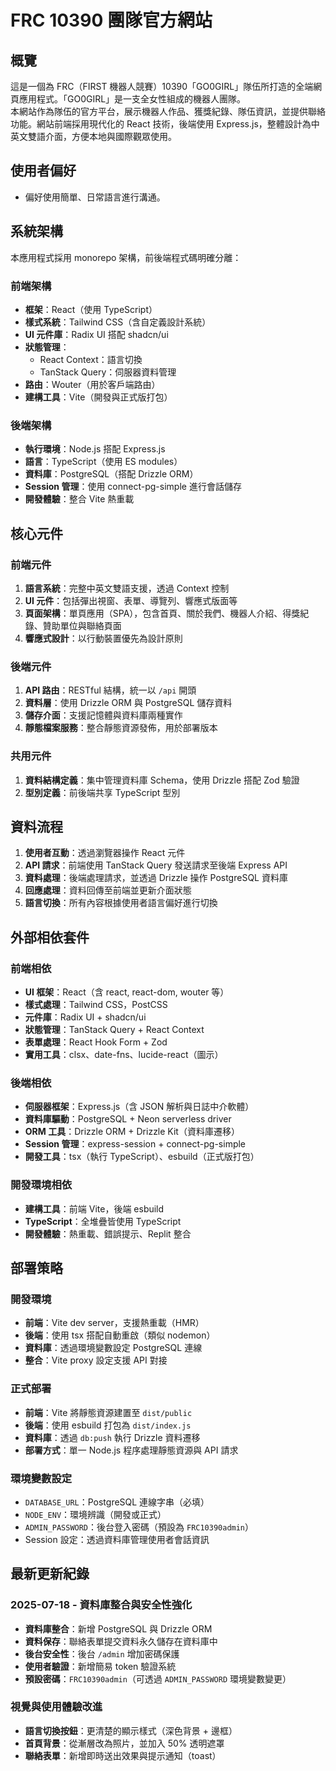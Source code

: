 # FRC 10390 團隊官方網站

## 概覽

這是一個為 FRC（FIRST 機器人競賽）10390「GO0GIRL」隊伍所打造的全端網頁應用程式。「GO0GIRL」是一支全女性組成的機器人團隊。  
本網站作為隊伍的官方平台，展示機器人作品、獲獎紀錄、隊伍資訊，並提供聯絡功能。網站前端採用現代化的 React 技術，後端使用 Express.js，整體設計為中英文雙語介面，方便本地與國際觀眾使用。

## 使用者偏好

- 偏好使用簡單、日常語言進行溝通。

## 系統架構

本應用程式採用 monorepo 架構，前後端程式碼明確分離：

### 前端架構

- **框架**：React（使用 TypeScript）
- **樣式系統**：Tailwind CSS（含自定義設計系統）
- **UI 元件庫**：Radix UI 搭配 shadcn/ui
- **狀態管理**：
  - React Context：語言切換
  - TanStack Query：伺服器資料管理
- **路由**：Wouter（用於客戶端路由）
- **建構工具**：Vite（開發與正式版打包）

### 後端架構

- **執行環境**：Node.js 搭配 Express.js
- **語言**：TypeScript（使用 ES modules）
- **資料庫**：PostgreSQL（搭配 Drizzle ORM）
- **Session 管理**：使用 connect-pg-simple 進行會話儲存
- **開發體驗**：整合 Vite 熱重載

## 核心元件

### 前端元件

1. **語言系統**：完整中英文雙語支援，透過 Context 控制
2. **UI 元件**：包括彈出視窗、表單、導覽列、響應式版面等
3. **頁面架構**：單頁應用（SPA），包含首頁、關於我們、機器人介紹、得獎紀錄、贊助單位與聯絡頁面
4. **響應式設計**：以行動裝置優先為設計原則

### 後端元件

1. **API 路由**：RESTful 結構，統一以 `/api` 開頭
2. **資料層**：使用 Drizzle ORM 與 PostgreSQL 儲存資料
3. **儲存介面**：支援記憶體與資料庫兩種實作
4. **靜態檔案服務**：整合靜態資源發佈，用於部署版本

### 共用元件

1. **資料結構定義**：集中管理資料庫 Schema，使用 Drizzle 搭配 Zod 驗證
2. **型別定義**：前後端共享 TypeScript 型別

## 資料流程

1. **使用者互動**：透過瀏覽器操作 React 元件
2. **API 請求**：前端使用 TanStack Query 發送請求至後端 Express API
3. **資料處理**：後端處理請求，並透過 Drizzle 操作 PostgreSQL 資料庫
4. **回應處理**：資料回傳至前端並更新介面狀態
5. **語言切換**：所有內容根據使用者語言偏好進行切換

## 外部相依套件

### 前端相依

- **UI 框架**：React（含 react, react-dom, wouter 等）
- **樣式處理**：Tailwind CSS，PostCSS
- **元件庫**：Radix UI + shadcn/ui
- **狀態管理**：TanStack Query + React Context
- **表單處理**：React Hook Form + Zod
- **實用工具**：clsx、date-fns、lucide-react（圖示）

### 後端相依

- **伺服器框架**：Express.js（含 JSON 解析與日誌中介軟體）
- **資料庫驅動**：PostgreSQL + Neon serverless driver
- **ORM 工具**：Drizzle ORM + Drizzle Kit（資料庫遷移）
- **Session 管理**：express-session + connect-pg-simple
- **開發工具**：tsx（執行 TypeScript）、esbuild（正式版打包）

### 開發環境相依

- **建構工具**：前端 Vite，後端 esbuild
- **TypeScript**：全堆疊皆使用 TypeScript
- **開發體驗**：熱重載、錯誤提示、Replit 整合

## 部署策略

### 開發環境

- **前端**：Vite dev server，支援熱重載（HMR）
- **後端**：使用 tsx 搭配自動重啟（類似 nodemon）
- **資料庫**：透過環境變數設定 PostgreSQL 連線
- **整合**：Vite proxy 設定支援 API 對接

### 正式部署

- **前端**：Vite 將靜態資源建置至 `dist/public`
- **後端**：使用 esbuild 打包為 `dist/index.js`
- **資料庫**：透過 `db:push` 執行 Drizzle 資料遷移
- **部署方式**：單一 Node.js 程序處理靜態資源與 API 請求

### 環境變數設定

- `DATABASE_URL`：PostgreSQL 連線字串（必填）
- `NODE_ENV`：環境辨識（開發或正式）
- `ADMIN_PASSWORD`：後台登入密碼（預設為 `FRC10390admin`）
- Session 設定：透過資料庫管理使用者會話資訊

## 最新更新紀錄

### 2025-07-18 - 資料庫整合與安全性強化

- **資料庫整合**：新增 PostgreSQL 與 Drizzle ORM
- **資料保存**：聯絡表單提交資料永久儲存在資料庫中
- **後台安全性**：後台 `/admin` 增加密碼保護
- **使用者驗證**：新增簡易 token 驗證系統
- **預設密碼**：`FRC10390admin`（可透過 `ADMIN_PASSWORD` 環境變數變更）

### 視覺與使用體驗改進

- **語言切換按鈕**：更清楚的顯示樣式（深色背景 + 邊框）
- **首頁背景**：從漸層改為照片，並加入 50% 透明遮罩
- **聯絡表單**：新增即時送出效果與提示通知（toast）